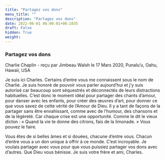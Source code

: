```yaml
---
title: "Partagez vos dons"
menu_title: ""
description: "Partagez vos dons"
date: 2022-06-01 06:00:01+00:1035
draft: False
hidden: True
weight:
---
```

### Partagez vos dons

Charlie Chaplin - reçu par Jimbeau Walsh le 17 Mars 2020, Punalu’u, Oahu, Hawaii, USA

Je suis ici Charles. Certains d’entre vous me connaissent sous le nom de Charlie. Je suis honoré de pouvoir vous parler aujourd’hui et j’y suis autorisé car beaucoup sont séquestrés et déconnectés de leurs distractions habituelles. C’est donc le moment idéal pour partager des chants d’amour, pour danser avec les enfants, pour créer des œuvres d’art, pour donner ce que vous savez de cette vérité de l’Amour de Dieu. Il y a tant de façons de la partager sans être envahissant, comme avec de l’humour, des chansons et de la légèreté. Car chaque crise est une opportunité. Comme le dit le vieux dicton : « Quand la vie te donne des citrons, fais de la limonade. » Vous pouvez le faire.

Vous êtes de si belles âmes et si douées, chacune d’entre vous. Chacun d’entre vous a un don unique à offrir à ce monde. C’est incroyable. Je voulais partager avec vous pour que vous puissiez partager vos dons avec d’autres. Que Dieu vous bénisse.
Je suis votre frère et ami, Charles.
